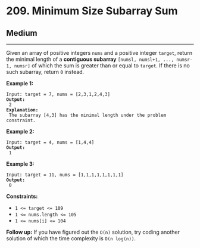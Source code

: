 # 209. Minimum Size Subarray Sum

## Medium

***

Given an array of positive integers `nums` and a positive integer `target`, return the minimal length of a **contiguous subarray** `[numsl, numsl+1, ..., numsr-1, numsr]` of which the sum is greater than or equal to `target`. If there is no such subarray, return `0` instead.

&#x20;

**Example 1:**

<pre><code>Input: target = 7, nums = [2,3,1,2,4,3]
<strong>Output:
</strong> 2
<strong>Explanation:
</strong> The subarray [4,3] has the minimal length under the problem constraint.</code></pre>

**Example 2:**

<pre><code>Input: target = 4, nums = [1,4,4]
<strong>Output:
</strong> 1</code></pre>

**Example 3:**

<pre><code>Input: target = 11, nums = [1,1,1,1,1,1,1,1]
<strong>Output:
</strong> 0</code></pre>

&#x20;

**Constraints:**

* `1 <= target <= 109`
* `1 <= nums.length <= 105`
* `1 <= nums[i] <= 104`

&#x20;

**Follow up:** If you have figured out the `O(n)` solution, try coding another solution of which the time complexity is `O(n log(n))`.
